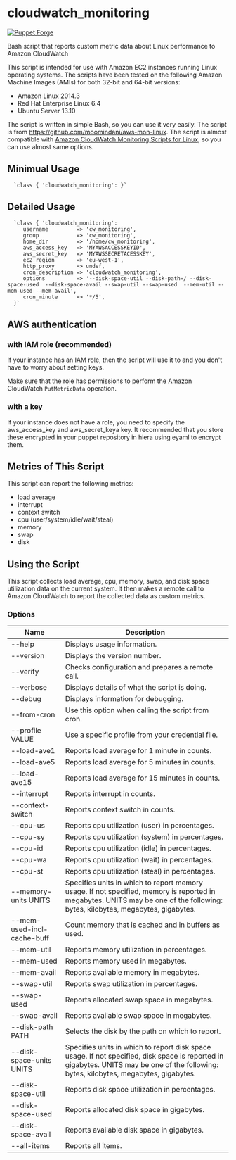# cloudwatch_monitoring

[![Puppet Forge](http://img.shields.io/puppetforge/v/neillturner/cloudwatch_monitoring.svg)](https://forge.puppetlabs.com/neillturner/cloudwatch_monitoring)

Bash script that reports custom metric data about Linux performance to Amazon CloudWatch

This script is intended for use with Amazon EC2 instances running Linux operating systems. The scripts have been tested on the following Amazon Machine Images (AMIs) for both 32-bit and 64-bit versions:

* Amazon Linux 2014.3
* Red Hat Enterprise Linux 6.4
* Ubuntu Server 13.10

The script is written in simple Bash, so you can use it very easily.
The script is from https://github.com/moomindani/aws-mon-linux.
The script is almost compatible with [Amazon CloudWatch Monitoring Scripts for Linux](http://aws.amazon.com/code/8720044071969977), so you can use almost same options. 

## Minimual Usage

      `class { 'cloudwatch_monitoring': }`

## Detailed Usage

      `class { 'cloudwatch_monitoring':
         username         => 'cw_monitoring',
         group            => 'cw_monitoring',
         home_dir         => '/home/cw_monitoring',
         aws_access_key   => 'MYAWSACCESSKEYID',
         aws_secret_key   => 'MYAWSSECRETACESSKEY',
         ec2_region       => 'eu-west-1',
         http_proxy       => undef,
         cron_description => 'cloudwatch_monitoring',
         options          => '--disk-space-util --disk-path=/ --disk-space-used  --disk-space-avail --swap-util --swap-used  --mem-util --mem-used --mem-avail',
         cron_minute      => '*/5',
      }`

## AWS authentication

### with IAM role (recommended)

If your instance has an IAM role, then the script will use it to and you don't have to worry about setting keys.

Make sure that the role has permissions to perform the Amazon CloudWatch `PutMetricData` operation.


### with a key

If your instance does not have a role, you need to specify the aws_access_key and aws_secret_keya key.
It recommended that you store these encrypted in your puppet repository in hiera using eyaml to encrypt them.


## Metrics of This Script

This script can report the following metrics:

* load average
* interrupt
* context switch
* cpu (user/system/idle/wait/steal)
* memory
* swap
* disk


## Using the Script

This script collects load average, cpu, memory, swap, and disk space utilization data on the current system. It then makes a remote call to Amazon CloudWatch to report the collected data as custom metrics.

### Options

Name                       | Description
-------------------------- | -------------------------------------------------
--help                     | Displays usage information.
--version                  | Displays the version number.
--verify                   | Checks configuration and prepares a remote call.
--verbose                  | Displays details of what the script is doing.
--debug                    | Displays information for debugging.
--from-cron                | Use this option when calling the script from cron.
--profile VALUE            | Use a specific profile from your credential file.
--load-ave1                | Reports load average for 1 minute in counts.
--load-ave5                | Reports load average for 5 minutes in counts.
--load-ave15               | Reports load average for 15 minutes in counts.
--interrupt                | Reports interrupt in counts.
--context-switch           | Reports context switch in counts.
--cpu-us                   | Reports cpu utilization (user) in percentages.
--cpu-sy                   | Reports cpu utilization (system) in percentages.
--cpu-id                   | Reports cpu utilization (idle) in percentages.
--cpu-wa                   | Reports cpu utilization (wait) in percentages.
--cpu-st                   | Reports cpu utilization (steal) in percentages.
--memory-units UNITS       | Specifies units in which to report memory usage. If not specified, memory is reported in megabytes. UNITS may be one of the following: bytes, kilobytes, megabytes, gigabytes.
--mem-used-incl-cache-buff | Count memory that is cached and in buffers as used.
--mem-util                 | Reports memory utilization in percentages.
--mem-used                 | Reports memory used in megabytes.
--mem-avail                | Reports available memory in megabytes.
--swap-util                | Reports swap utilization in percentages.
--swap-used                | Reports allocated swap space in megabytes.
--swap-avail               | Reports available swap space in megabytes.
--disk-path PATH           | Selects the disk by the path on which to report.
--disk-space-units UNITS   | Specifies units in which to report disk space usage. If not specified, disk space is reported in gigabytes. UNITS may be one of the following: bytes, kilobytes, megabytes, gigabytes.
--disk-space-util          | Reports disk space utilization in percentages.
--disk-space-used          | Reports allocated disk space in gigabytes.
--disk-space-avail         | Reports available disk space in gigabytes.
--all-items                | Reports all items.
